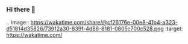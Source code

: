 ### Hi there 👋

.. image:: https://wakatime.com/share/@cf26176e-00e8-41b4-a323-d51814d35826/73912a30-839f-4d86-8181-0805c700c528.png
    :target: https://wakatime.com/
